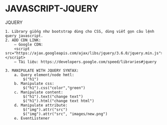# JAVASCRIPT-JQUERY

JQUERY

	1. Library giống như bootstrap dùng cho CSS, dùng viết gọn câu lệnh query javascript.
	2. ADD CDN LINK:
		– Google CDN: 
		<script src="https://ajax.googleapis.com/ajax/libs/jquery/3.6.0/jquery.min.js"></script>
		– Tài liệu: https://developers.google.com/speed/libraries#jquery
	
	3. MANIPULATE WITH JQUERY SYNTAX:
		a. Query element/node hmtl: 
			$("h1")
		b. Manipulate css: 
			$("h1").css("color","green")
		c. Manipulate content:  
			$("h1").text("change text")
			$("h1").html("change text html")
		d. Manipulate attribute: 
			$("img").attr("src")
			$("img").attr("src", "images/new.png")
		e. EventListener

